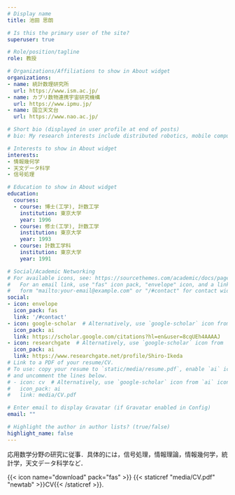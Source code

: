 ```yaml
---
# Display name
title: 池田 思朗

# Is this the primary user of the site?
superuser: true

# Role/position/tagline
role: 教授

# Organizations/Affiliations to show in About widget
organizations:
- name: 統計数理研究所
  url: https://www.ism.ac.jp/
- name: カブリ数物連携宇宙研究機構
  url: https://www.ipmu.jp/
- name: 国立天文台
  url: https://www.nao.ac.jp/

# Short bio (displayed in user profile at end of posts)
# bio: My research interests include distributed robotics, mobile computing and programmable matter.

# Interests to show in About widget
interests:
- 情報幾何学
- 天文データ科学
- 信号処理

# Education to show in About widget
education:
  courses:
  - course: 博士(工学), 計数工学
    institution: 東京大学
    year: 1996
  - course: 修士(工学), 計数工学
    institution: 東京大学
    year: 1993
  - course: 計数工学科
    institution: 東京大学
    year: 1991

# Social/Academic Networking
# For available icons, see: https://sourcethemes.com/academic/docs/page-builder/#icons
#   For an email link, use "fas" icon pack, "envelope" icon, and a link in the
#   form "mailto:your-email@example.com" or "/#contact" for contact widget.
social:
- icon: envelope
  icon_pack: fas
  link: '/#contact'
- icon: google-scholar  # Alternatively, use `google-scholar` icon from `ai` icon pack
  icon_pack: ai
  link: https://scholar.google.com/citations?hl=en&user=8cqUEh4AAAAJ
- icon: researchgate  # Alternatively, use `google-scholar` icon from `ai` icon pack
  icon_pack: ai
  link: https://www.researchgate.net/profile/Shiro-Ikeda
# Link to a PDF of your resume/CV.
# To use: copy your resume to `static/media/resume.pdf`, enable `ai` icons in `params.toml`,
# and uncomment the lines below.
# - icon: cv  # Alternatively, use `google-scholar` icon from `ai` icon pack
#   icon_pack: ai
#   link: media/CV.pdf

# Enter email to display Gravatar (if Gravatar enabled in Config)
email: ""

# Highlight the author in author lists? (true/false)
highlight_name: false
---
```


応用数学分野の研究に従事．具体的には，信号処理，情報理論，情報幾何学，統計学，天文データ科学など．

{{< icon name="download" pack="fas" >}} {{< staticref "media/CV.pdf" "newtab" >}}CV{{< /staticref >}}.
